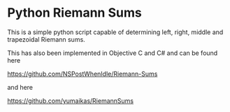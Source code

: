 Python Riemann Sums
=================
 
This is a simple python script capable of determining left, right, middle and trapezoidal Riemann sums. 

This has also been implemented in Objective C and C# and can be found here

https://github.com/NSPostWhenIdle/Riemann-Sums

and here

https://github.com/yumaikas/RiemannSums